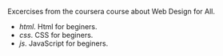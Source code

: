 Excercises from the coursera course about Web Design for All.

 * _html_. Html for beginers.
 * _css_. CSS for beginers.
 * _js_. JavaScript for beginers.
